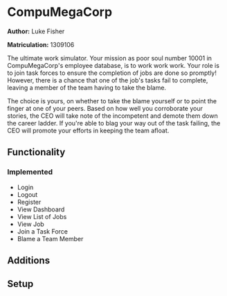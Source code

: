 # CompuMegaCorp

**Author:** Luke Fisher

**Matriculation:** 1309106

The ultimate work simulator. Your mission as poor soul number 10001 in CompuMegaCorp's employee database, is to work work work.
Your role is to join task forces to ensure the completion of jobs are done so promptly!
However, there is a chance that one of the job's tasks fail to complete, leaving a member of the team having to take the blame.

The choice is yours, on whether to take the blame yourself or to point the finger at one of your peers.
Based on how well you corroborate your stories, the CEO will take note of the incompetent and demote them down the career ladder.
If you're able to blag your way out of the task failing, the CEO will promote your efforts in keeping the team afloat.

## Functionality


### Implemented

- Login
- Logout
- Register
- View Dashboard
- View List of Jobs
- View Job
- Join a Task Force
- Blame a Team Member

## Additions

## Setup
